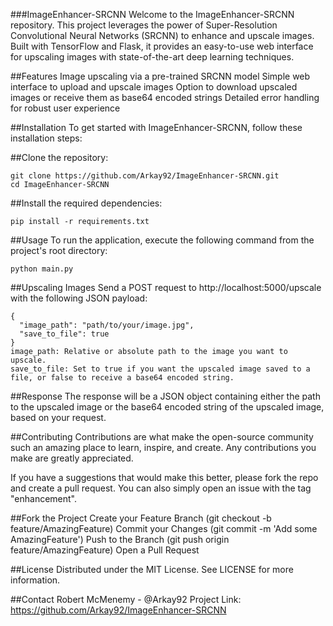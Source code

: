 ###ImageEnhancer-SRCNN
Welcome to the ImageEnhancer-SRCNN repository. This project leverages the power of Super-Resolution Convolutional Neural Networks (SRCNN) to enhance and upscale images. Built with TensorFlow and Flask, it provides an easy-to-use web interface for upscaling images with state-of-the-art deep learning techniques.

##Features
Image upscaling via a pre-trained SRCNN model
Simple web interface to upload and upscale images
Option to download upscaled images or receive them as base64 encoded strings
Detailed error handling for robust user experience

##Installation
To get started with ImageEnhancer-SRCNN, follow these installation steps:

##Clone the repository:
```
git clone https://github.com/Arkay92/ImageEnhancer-SRCNN.git
cd ImageEnhancer-SRCNN
```

##Install the required dependencies:
```
pip install -r requirements.txt
```

##Usage
To run the application, execute the following command from the project's root directory:

```
python main.py
```

##Upscaling Images
Send a POST request to http://localhost:5000/upscale with the following JSON payload:
```
{
  "image_path": "path/to/your/image.jpg",
  "save_to_file": true
}
image_path: Relative or absolute path to the image you want to upscale.
save_to_file: Set to true if you want the upscaled image saved to a file, or false to receive a base64 encoded string.
```

##Response
The response will be a JSON object containing either the path to the upscaled image or the base64 encoded string of the upscaled image, based on your request.

##Contributing
Contributions are what make the open-source community such an amazing place to learn, inspire, and create. Any contributions you make are greatly appreciated.

If you have a suggestions that would make this better, please fork the repo and create a pull request. You can also simply open an issue with the tag "enhancement".

##Fork the Project
Create your Feature Branch (git checkout -b feature/AmazingFeature)
Commit your Changes (git commit -m 'Add some AmazingFeature')
Push to the Branch (git push origin feature/AmazingFeature)
Open a Pull Request

##License
Distributed under the MIT License. See LICENSE for more information.

##Contact
Robert McMenemy - @Arkay92
Project Link: https://github.com/Arkay92/ImageEnhancer-SRCNN
